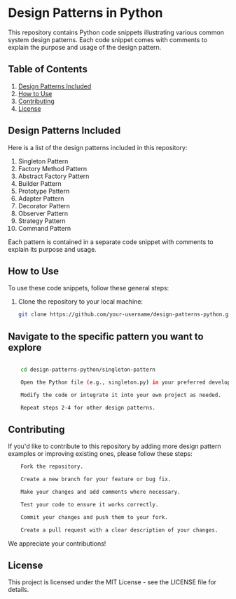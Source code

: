 # Design Patterns in Python

This repository contains Python code snippets illustrating various common system design patterns. Each code snippet comes with comments to explain the purpose and usage of the design pattern.

## Table of Contents

1. [Design Patterns Included](#design-patterns-included)
2. [How to Use](#how-to-use)
3. [Contributing](#contributing)
4. [License](#license)

## Design Patterns Included

Here is a list of the design patterns included in this repository:

1. Singleton Pattern
2. Factory Method Pattern
3. Abstract Factory Pattern
4. Builder Pattern
5. Prototype Pattern
6. Adapter Pattern
7. Decorator Pattern
8. Observer Pattern
9. Strategy Pattern
10. Command Pattern

Each pattern is contained in a separate code snippet with comments to explain its purpose and usage.

## How to Use

To use these code snippets, follow these general steps:

1. Clone the repository to your local machine:

   ```bash
   git clone https://github.com/your-username/design-patterns-python.git
    ```

## Navigate to the specific pattern you want to explore

```bash

    cd design-patterns-python/singleton-pattern

    Open the Python file (e.g., singleton.py) in your preferred development environment or text editor to see the code and comments.

    Modify the code or integrate it into your own project as needed.

    Repeat steps 2-4 for other design patterns.
```

## Contributing

If you'd like to contribute to this repository by adding more design pattern examples or improving existing ones, please follow these steps:

```bash
    Fork the repository.

    Create a new branch for your feature or bug fix.

    Make your changes and add comments where necessary.

    Test your code to ensure it works correctly.

    Commit your changes and push them to your fork.

    Create a pull request with a clear description of your changes.
```

We appreciate your contributions!

## License

This project is licensed under the MIT License - see the LICENSE file for details.
